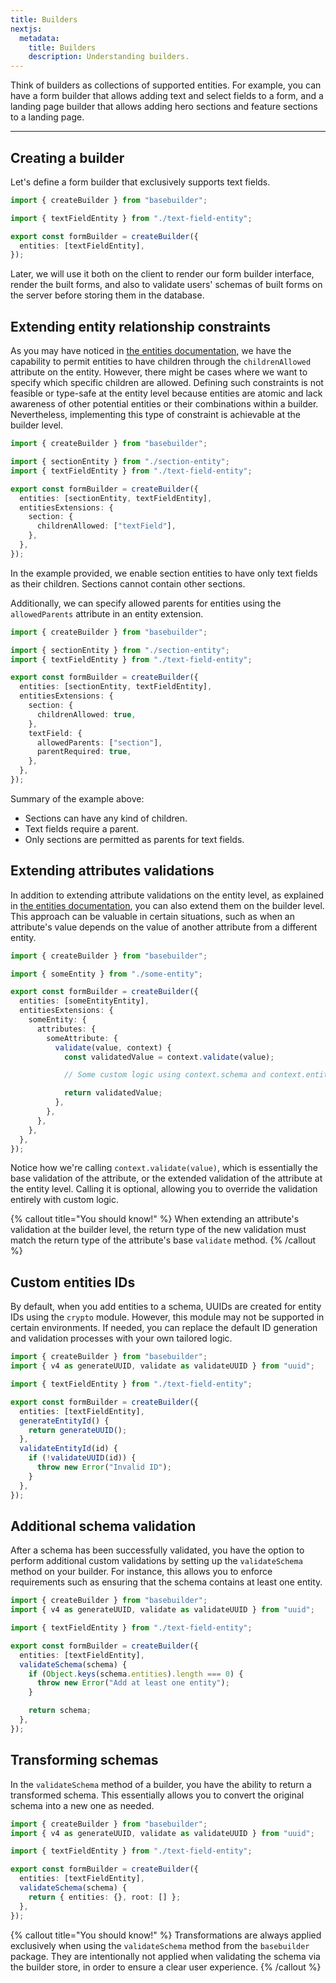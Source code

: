 ```yaml
---
title: Builders
nextjs:
  metadata:
    title: Builders
    description: Understanding builders.
---
```


Think of builders as collections of supported entities. For example, you can have a form builder that allows adding text and select fields to a form, and a landing page builder that allows adding hero sections and feature sections to a landing page.

---

## Creating a builder

Let's define a form builder that exclusively supports text fields.

```typescript
import { createBuilder } from "basebuilder";

import { textFieldEntity } from "./text-field-entity";

export const formBuilder = createBuilder({
  entities: [textFieldEntity],
});
```

Later, we will use it both on the client to render our form builder interface, render the built forms, and also to validate users' schemas of built forms on the server before storing them in the database.

## Extending entity relationship constraints

As you may have noticed in [the entities documentation](/docs/entities#relationships-constraints), we have the capability to permit entities to have children through the `childrenAllowed` attribute on the entity. However, there might be cases where we want to specify which specific children are allowed. Defining such constraints is not feasible or type-safe at the entity level because entities are atomic and lack awareness of other potential entities or their combinations within a builder. Nevertheless, implementing this type of constraint is achievable at the builder level.

```typescript
import { createBuilder } from "basebuilder";

import { sectionEntity } from "./section-entity";
import { textFieldEntity } from "./text-field-entity";

export const formBuilder = createBuilder({
  entities: [sectionEntity, textFieldEntity],
  entitiesExtensions: {
    section: {
      childrenAllowed: ["textField"],
    },
  },
});
```

In the example provided, we enable section entities to have only text fields as their children. Sections cannot contain other sections.

Additionally, we can specify allowed parents for entities using the `allowedParents` attribute in an entity extension.

```typescript
import { createBuilder } from "basebuilder";

import { sectionEntity } from "./section-entity";
import { textFieldEntity } from "./text-field-entity";

export const formBuilder = createBuilder({
  entities: [sectionEntity, textFieldEntity],
  entitiesExtensions: {
    section: {
      childrenAllowed: true,
    },
    textField: {
      allowedParents: ["section"],
      parentRequired: true,
    },
  },
});
```

Summary of the example above:

- Sections can have any kind of children.
- Text fields require a parent.
- Only sections are permitted as parents for text fields.

## Extending attributes validations

In addition to extending attribute validations on the entity level, as explained in [the entities documentation](/docs/entities#extending-attributes-validations), you can also extend them on the builder level. This approach can be valuable in certain situations, such as when an attribute's value depends on the value of another attribute from a different entity.

```typescript
import { createBuilder } from "basebuilder";

import { someEntity } from "./some-entity";

export const formBuilder = createBuilder({
  entities: [someEntityEntity],
  entitiesExtensions: {
    someEntity: {
      attributes: {
        someAttribute: {
          validate(value, context) {
            const validatedValue = context.validate(value);

            // Some custom logic using context.schema and context.entity

            return validatedValue;
          },
        },
      },
    },
  },
});
```

Notice how we're calling `context.validate(value)`, which is essentially the base validation of the attribute, or the extended validation of the attribute at the entity level. Calling it is optional, allowing you to override the validation entirely with custom logic.

{% callout title="You should know!" %}
When extending an attribute's validation at the builder level, the return type of the new validation must match the return type of the attribute's base `validate` method.
{% /callout %}

## Custom entities IDs

By default, when you add entities to a schema, UUIDs are created for entity IDs using the `crypto` module. However, this module may not be supported in certain environments. If needed, you can replace the default ID generation and validation processes with your own tailored logic.

```typescript
import { createBuilder } from "basebuilder";
import { v4 as generateUUID, validate as validateUUID } from "uuid";

import { textFieldEntity } from "./text-field-entity";

export const formBuilder = createBuilder({
  entities: [textFieldEntity],
  generateEntityId() {
    return generateUUID();
  },
  validateEntityId(id) {
    if (!validateUUID(id)) {
      throw new Error("Invalid ID");
    }
  },
});
```

## Additional schema validation

After a schema has been successfully validated, you have the option to perform additional custom validations by setting up the `validateSchema` method on your builder. For instance, this allows you to enforce requirements such as ensuring that the schema contains at least one entity.

```typescript
import { createBuilder } from "basebuilder";
import { v4 as generateUUID, validate as validateUUID } from "uuid";

import { textFieldEntity } from "./text-field-entity";

export const formBuilder = createBuilder({
  entities: [textFieldEntity],
  validateSchema(schema) {
    if (Object.keys(schema.entities).length === 0) {
      throw new Error("Add at least one entity");
    }

    return schema;
  },
});
```

## Transforming schemas

In the `validateSchema` method of a builder, you have the ability to return a transformed schema. This essentially allows you to convert the original schema into a new one as needed.

```typescript
import { createBuilder } from "basebuilder";
import { v4 as generateUUID, validate as validateUUID } from "uuid";

import { textFieldEntity } from "./text-field-entity";

export const formBuilder = createBuilder({
  entities: [textFieldEntity],
  validateSchema(schema) {
    return { entities: {}, root: [] };
  },
});
```

{% callout title="You should know!" %}
Transformations are always applied exclusively when using the `validateSchema` method from the `basebuilder` package. They are intentionally not applied when validating the schema via the builder store, in order to ensure a clear user experience.
{% /callout %}
